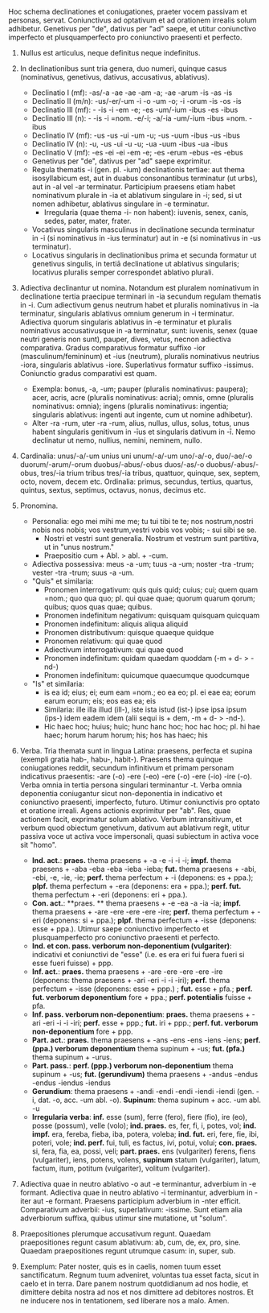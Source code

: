 Hoc schema declinationes et coniugationes, praeter vocem passivam et personas, servat. Coniunctivus ad optativum et ad orationem irrealis solum adhibetur. Genetivus per "de", dativus per "ad" saepe, et utitur coniunctivo imperfecto et plusquamperfecto pro coniunctivo praesenti et perfecto.

1. Nullus est articulus, neque definitus neque indefinitus.

2. In declinationibus sunt tria genera, duo numeri, quinque casus (nominativus, genetivus, dativus, accusativus, ablativus).

    - Declinatio I (mf): -as/-a -ae -ae -am -a; -ae -arum -is -as -is
	- Declinatio II (m/n): -us/-er/-um -i -o -um -o; -i -orum -is -os -is
	- Declinatio III (mf): - -is -i -em -e; -es -um/-ium -ibus -es -ibus
	- Declinatio III (n): - -is -i =nom. -e/-i; -a/-ia -um/-ium -ibus =nom. -ibus
	- Declinatio IV (mf): -us -us -ui -um -u; -us -uum -ibus -us -ibus
	- Declinatio IV (n): -u, -us -ui -u -u; -ua -uum -ibus -ua -ibus
	- Declinatio V (mf): -es -ei -ei -em -e; -es -erum -ebus -es -ebus
	- Genetivus per "de", dativus per "ad" saepe exprimitur. 
	- Regula thematis -i (gen. pl. -ium) declinationis tertiae: aut thema isosyllabicum est, aut in duabus consonantibus terminatur (ut urbs), aut in -al vel -ar terminatur. Participium praesens etiam habet nominativum plurale in -ia et ablativum singulare in -i; sed, si ut nomen adhibetur, ablativus singulare in -e terminatur.
	  - Irregularia (quae thema -i- non habent): iuvenis, senex, canis, sedes, pater, mater, frater.
	- Vocativus singularis masculinus in declinatione secunda terminatur in -i (si nominativus in -ius terminatur) aut in -e (si nominativus in -us terminatur).
	- Locativus singularis in declinationibus prima et secunda formatur ut genetivus singulis, in tertiā declinatione ut ablativus singularis; locativus pluralis semper correspondet ablativo plurali.

3. Adiectiva declinantur ut nomina. Notandum est pluralem nominativum in declinatione tertia praecipue terminari in -ia secundum regulam thematis in -i. Cum adiectivum genus neutrum habet et pluralis nominativus in -ia terminatur, singularis ablativus omnium generum in -i terminatur. Adiectiva quorum singularis ablativus in -e terminatur et pluralis nominativus accusativusque in -a terminatur, sunt: iuvenis, senex (quae neutri generis non sunt), pauper, dives, vetus, necnon adiectiva comparativa. Gradus comparativus formatur suffixo -ior (masculinum/femininum) et -ius (neutrum), pluralis nominativus neutrius -iora, singularis ablativus -iore. Superlativus formatur suffixo -issimus. Coniunctio gradus comparativi est quam.
    - Exempla: bonus, -a, -um; pauper (pluralis nominativus: paupera); acer, acris, acre (pluralis nominativus: acria); omnis, omne (pluralis nominativus: omnia); ingens (pluralis nominativus: ingentia; singularis ablativus: ingenti aut ingente, cum ut nomine adhibetur).
    - Alter -ra -rum, uter -ra -rum, alius, nullus, ullus, solus, totus, unus habent  singularis genitivum in -īus et singularis dativum in -ī. Nemo declinatur ut nemo, nullius, nemini, neminem, nullo.

4. Cardinalia: unus/-a/-um unius uni unum/-a/-um uno/-a/-o, duo/-ae/-o duorum/-arum/-orum duobus/-abus/-obus duos/-as/-o duobus/-abus/-obus, tres/-ia trium tribus tres/-ia tribus, quattuor, quinque, sex, septem, octo, novem, decem etc. Ordinalia: primus, secundus, tertius, quartus, quintus, sextus, septimus, octavus, nonus, decimus etc.

5. Pronomina.

    - Personalia: ego mei mihi me me; tu tui tibi te te; nos nostrum,nostri nobis nos nobis; vos vestrum,vestri vobis vos vobis; - sui sibi se se.
	  - Nostri et vestri sunt generalia. Nostrum et vestrum sunt partitiva, ut in "unus nostrum."
	  - Praepositio cum + Abl. > abl. + -cum. 
    - Adiectiva possessiva: meus -a -um; tuus -a -um; noster -tra -trum; vester -tra -trum; suus -a -um.
	- "Quis" et similaria:
	  - Pronomen interrogativum: quis quis quid; cuius; cui; quem quam =nom.; quo qua quo; pl. qui quae quae; quorum quarum qorum; quibus; quos quas quae; quibus.
	  - Pronomen indefinitum negativum: quisquam quisquam quicquam
	  - Pronomen indefinitum: aliquis aliqua aliquid
	  - Pronomen distributivum: quisque quaeque quidque
	  - Pronomen relativum: qui quae quod
	  - Adiectivum interrogativum: qui quae quod
	  - Pronomen indefinitum: quidam quaedam quoddam (-m + d- > -nd-)
	  - Pronomen indefinitum: quicumque quaecumque quodcumque
    - "Is" et similaria: 
	  - is ea id; eius; ei; eum eam =nom.; eo ea eo; pl. ei eae ea; eorum earum eorum; eis; eos eas ea; eis
	  - Similaria: ille illa illud (ill-), iste ista istud (ist-) ipse ipsa ipsum (ips-) idem eadem idem (alii sequi is + dem, -m + d- > -nd-).
	  - Hic haec hoc; huius; huic; hunc hanc hoc; hoc hac hoc; pl. hi hae haec; horum harum horum; his; hos has haec; his

6. Verba. Tria themata sunt in lingua Latina: praesens, perfecta et supina (exempli gratia hab-, habu-, habit-). Praesens thema quinque coniugationes reddit, secundum infinitivum et primam personam indicativus praesentis: -are (-o) -ere (-eo) -ere (-o) -ere (-io) -ire (-o). Verba omnia in tertia persona singulari terminantur -t. Verba omnia deponentia coniugantur sicut non-deponentia in indicativo et coniunctivo praesenti, imperfecto, futuro. Utimur coniunctivis pro optato et oratione irreali. Agens actionis exprimitur per "ab". Res, quae actionem facit, exprimatur solum ablativo. Verbum intransitivum, et verbum quod obiectum genetivum, dativum aut ablativum regit, utitur passiva voce ut activa voce impersonali, quasi subiectum in activa voce sit "homo".
	- **Ind. act.**: **praes.** thema praesens + -a -e -i -i -i; **impf.** thema praesens + -aba -eba -eba -ieba -ieba; **fut.** thema praesens + -abi, -ebi, -e, -ie, -ie; **perf.** thema perfectum + -i (deponens: es + ppa.); **plpf.** thema perfectum + -era (deponens: era + ppa.); **perf. fut.** thema perfectum + -eri (deponens: eri + ppa.).
	- **Con. act.**: **praes. ** thema praesens + -e -ea -a -ia -ia; **impf.** thema praesens + -are -ere -ere -ere -ire; **perf.** thema perfectum + -eri (deponens: si + ppa.); **plpf.** thema perfectum + -isse (deponens: esse + ppa.). Utimur saepe coniunctivo imperfecto et plusquamperfecto pro coniunctivo praesenti et perfecto.
	- **Ind. et con. pass. verborum non-deponentium (vulgariter)**: indicativi et coniunctivi de "esse" (i.e. es era eri fui fuera fueri si esse fueri fuisse) + ppp. 
	- **Inf. act.**: **praes.** thema praesens + -are -ere -ere -ere -ire (deponens: thema praesens + -ari -eri -i -i -iri); **perf.** thema perfectum + -isse (deponens: esse + ppp.) ; **fut.** esse + pfa.; **perf. fut. verborum deponentium** fore + ppa.; **perf. potentialis** fuisse + pfa.
	- **Inf. pass. verborum non-deponentium**: **praes.** thema praesens + -ari -eri -i -i -iri; **perf.** esse + ppp.; **fut.** iri + ppp.; **perf. fut. verborum non-deponentium** fore + ppp.
	- **Part. act.**: **praes.** thema praesens + -ans -ens -ens -iens -iens; **perf. (ppa.) verborum deponentium** thema supinum + -us; **fut. (pfa.)** thema supinum + -urus.
	- **Part. pass.**: **perf. (ppp.) verborum non-deponentium** thema supinum + -us; **fut. (gerundivum)** thema praesens + -andus -endus -endus -iendus -iendus
	- **Gerundium**: thema praesens + -andi -endi -endi -iendi -iendi (gen. -i, dat. -o, acc. -um abl. -o). **Supinum**: thema supinum + acc. -um abl. -u
	- **Irregularia verba**: **inf.** esse (sum), ferre (fero), fiere (fio), ire (eo), posse (possum), velle (volo); **ind. praes.** es, fer, fi, i, potes, vol; **ind. impf.** era, fereba, fieba, iba, potera, voleba; **ind. fut.** eri, fere, fie, ibi, poteri, vole; **ind. perf.** fui, tuli, es factus, ivi, potui, volui; **con. praes.** si, fera, fia, ea, possi, veli; **part. praes.** ens (vulgariter) ferens, fiens (vulgariter), iens, potens, volens, **supinum** statum (vulgariter), latum, factum, itum, potitum (vulgariter), volitum (vulgariter). 

7. Adiectiva quae in neutro ablativo -o aut -e terminantur, adverbium in -e formant. Adiectiva quae in neutro ablativo -i terminantur, adverbium in -iter aut -e formant. Praesens participium adverbium in -nter efficit. Comparativum adverbii: -ius, superlativum: -issime. Sunt etiam alia adverbiorum suffixa, quibus utimur sine mutatione, ut "solum".

8. Praepositiones plerumque accusativum regunt. Quaedam praepositiones regunt casum ablativum: ab, cum, de, ex, pro, sine. Quaedam praepositiones regunt utrumque casum: in, super, sub.

9. Exemplum: Pater noster, quis es in caelis, nomen tuum esset sanctificatum. Regnum tuum adveniret, voluntas tua esset facta, sicut in caelo et in terra. Dare panem nostrum quotdidianum ad nos hodie, et dimittere debita nostra ad nos et nos dimittere ad debitores nostros. Et ne inducere nos in tentationem, sed liberare nos a malo. Amen.
